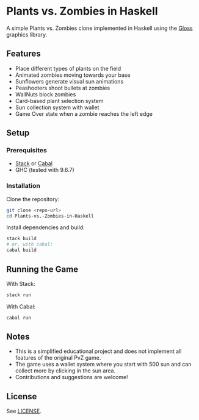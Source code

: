  # Plants vs. Zombies in Haskell

A simple Plants vs. Zombies clone implemented in Haskell using the [Gloss](http://hackage.haskell.org/package/gloss) graphics library.

## Features
- Place different types of plants on the field
- Animated zombies moving towards your base
- Sunflowers generate visual sun animations
- Peashooters shoot bullets at zombies
- WallNuts block zombies
- Card-based plant selection system
- Sun collection system with wallet
- Game Over state when a zombie reaches the left edge

## Setup

### Prerequisites
- [Stack](https://docs.haskellstack.org/en/stable/README/) or [Cabal](https://www.haskell.org/cabal/)
- GHC (tested with 9.6.7)

### Installation
Clone the repository:
```sh
git clone <repo-url>
cd Plants-vs.-Zombies-in-Haskell
```

Install dependencies and build:
```sh
stack build
# or, with cabal:
cabal build
```

## Running the Game
With Stack:
```sh
stack run
```
With Cabal:
```sh
cabal run
```


## Notes
- This is a simplified educational project and does not implement all features of the original PvZ game.
- The game uses a wallet system where you start with 500 sun and can collect more by clicking in the sun area.
- Contributions and suggestions are welcome!

## License
See [LICENSE](LICENSE).
